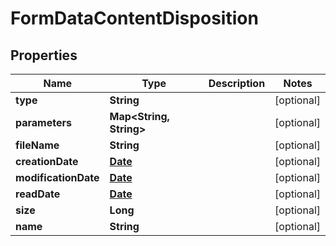

# FormDataContentDisposition

## Properties

Name | Type | Description | Notes
------------ | ------------- | ------------- | -------------
**type** | **String** |  |  [optional]
**parameters** | **Map&lt;String, String&gt;** |  |  [optional]
**fileName** | **String** |  |  [optional]
**creationDate** | [**Date**](Date.md) |  |  [optional]
**modificationDate** | [**Date**](Date.md) |  |  [optional]
**readDate** | [**Date**](Date.md) |  |  [optional]
**size** | **Long** |  |  [optional]
**name** | **String** |  |  [optional]



